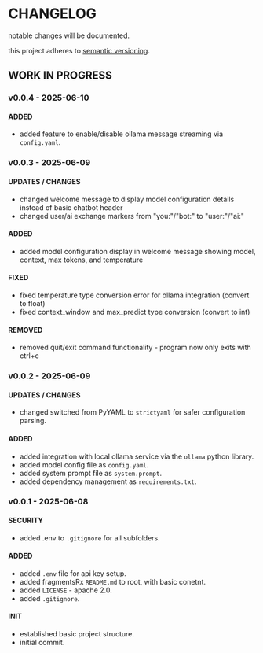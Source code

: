 # CHANGELOG

notable changes will be documented.

this project adheres to [semantic versioning](https://semver.org/spec/v2.0.0.html).

## WORK IN PROGRESS

### v0.0.4 - 2025-06-10

#### ADDED

- added feature to enable/disable ollama message streaming via `config.yaml`.

### v0.0.3 - 2025-06-09

#### UPDATES / CHANGES

- changed welcome message to display model configuration details instead of basic chatbot header
- changed user/ai exchange markers from "you:"/"bot:" to "user:"/"ai:"

#### ADDED

- added model configuration display in welcome message showing model, context, max tokens, and temperature

#### FIXED

- fixed temperature type conversion error for ollama integration (convert to float)
- fixed context_window and max_predict type conversion (convert to int)

#### REMOVED

- removed quit/exit command functionality - program now only exits with ctrl+c

### v0.0.2 - 2025-06-09

#### UPDATES / CHANGES

- changed switched from PyYAML to `strictyaml` for safer configuration parsing.

#### ADDED

- added integration with local ollama service via the `ollama` python library.
- added model config file as `config.yaml`.
- added system prompt file as `system.prompt`.
- added dependency management as `requirements.txt`.

### v0.0.1 - 2025-06-08

#### SECURITY

- added .env to `.gitignore` for all subfolders.

#### ADDED

- added `.env` file for api key setup.
- added fragmentsRx `README.md` to root, with basic conetnt.
- added `LICENSE` - apache 2.0.
- added `.gitignore`.

#### INIT

- established basic project structure.
- initial commit.